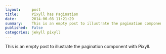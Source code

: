 ```yaml
---
layout:     post
title:      Pixyll has Pagination
date:       2014-06-08 11:21:29
summary:    This is an empty post to illustrate the pagination component with Pixyll.
published:  False
categories: jekyll pixyll
---
```


This is an empty post to illustrate the pagination component with Pixyll.
